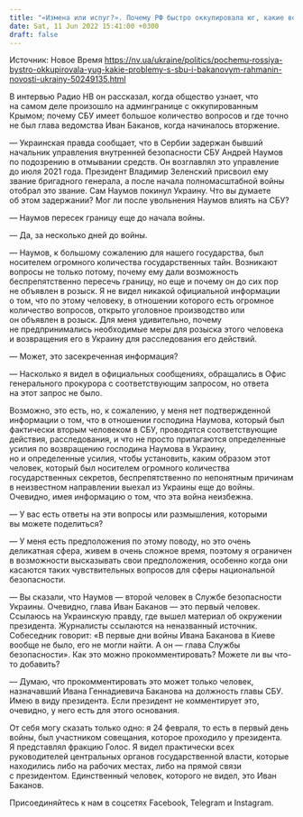 ```yaml
---
title: "«Измена или испуг?». Почему РФ быстро оккупировала юг, какие вопросы к СБУ во время войны и где был Баканов 24 февраля — интервью с Рахманиным"
date: Sat, 11 Jun 2022 15:41:00 +0300
draft: false
---
```

Источник: Новое Время https://nv.ua/ukraine/politics/pochemu-rossiya-bystro-okkupirovala-yug-kakie-problemy-s-sbu-i-bakanovym-rahmanin-novosti-ukrainy-50249135.html


В интервью Радио НВ он рассказал, когда общество узнает, что на самом деле произошло на админгранице с оккупированным Крымом; почему СБУ имеет большое количество вопросов и где точно не был глава ведомства Иван Баканов, когда начиналось вторжение.

— Украинская правда сообщает, что в Сербии задержан бывший начальник управления внутренней безопасности СБУ Андрей Наумов по подозрению в отмывании средств. Он возглавлял это управление до июля 2021 года. Президент Владимир Зеленский присвоил ему звание бригадного генерала, а после начала полномасштабной войны отобрал это звание. Сам Наумов покинул Украину. Что вы думаете об этом задержании? Мог ли после увольнения Наумов влиять на СБУ?

— Наумов пересек границу еще до начала войны.

— Да, за несколько дней до войны.

— Наумов, к большому сожалению для нашего государства, был носителем огромного количества государственных тайн. Возникают вопросы не только потому, почему ему дали возможность беспрепятственно пересечь границу, но еще и почему он до сих пор не объявлен в розыск. Я не видел никакой официальной информации о том, что по этому человеку, в отношении которого есть огромное количество вопросов, открыто уголовное производство или он объявлен в розыск. Для меня удивительно, почему не предпринимались необходимые меры для розыска этого человека и возвращения его в Украину для расследования его действий.

— Может, это засекреченная информация?

— Насколько я видел в официальных сообщениях, обращались в Офис генерального прокурора с соответствующим запросом, но ответа на этот запрос не было.

Возможно, это есть, но, к сожалению, у меня нет подтвержденной информации о том, что в отношении господина Наумова, который был фактически вторым человеком в СБУ, проводятся соответствующие действия, расследования, и что не просто прилагаются определенные усилия по возвращению господина Наумова в Украину, но и определенные усилия, чтобы установить, каким образом этот человек, который был носителем огромного количества государственных секретов, беспрепятственно по непонятным причинам в неизвестном направлении выехал из Украины еще до войны. Очевидно, имея информацию о том, что эта война неизбежна.

— У вас есть ответы на эти вопросы или размышления, которыми вы можете поделиться?

— У меня есть предположения по этому поводу, но это очень деликатная сфера, живем в очень сложное время, поэтому я ограничен в возможности высказывать свои предположения, особенно когда они касаются таких чувствительных вопросов для сферы национальной безопасности.

— Вы сказали, что Наумов — второй человек в Службе безопасности Украины. Очевидно, глава Иван Баканов — это первый человек. Ссылаюсь на Украинскую правду, где вышел материал об окружении президента. Журналисты ссылаются на неназванный источник. Собеседник говорит: «В первые дни войны Ивана Баканова в Киеве вообще не было, его не могли найти. А он — глава Службы безопасности». Как это можно прокомментировать? Можете ли вы что-то добавить?

— Думаю, что прокомментировать это может только человек, назначавший Ивана Геннадиевича Баканова на должность главы СБУ. Имею в виду президента. Если президент не комментирует это, очевидно, у него есть для этого основания.

От себя могу сказать только одно: я 24 февраля, то есть в первый день войны, был участником совещания, которое проходило у президента. Я представлял фракцию Голос. Я видел практически всех руководителей центральных органов государственной власти, которые находились либо на рабочих местах, либо на прямой связи с президентом. Единственный человек, которого не видел, это Иван Баканов.

Присоединяйтесь к нам в соцсетях Facebook, Telegram и Instagram.
